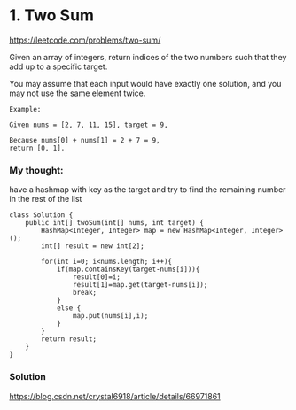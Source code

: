 # 1. Two Sum
https://leetcode.com/problems/two-sum/


Given an array of integers, return indices of the two numbers such that they add up to a specific target.

You may assume that each input would have exactly one solution, and you may not use the same element twice.

```
Example:

Given nums = [2, 7, 11, 15], target = 9,

Because nums[0] + nums[1] = 2 + 7 = 9,
return [0, 1].
```


### My thought: 
have a hashmap with key as the target and try to find the remaining number in the rest of the list


```
class Solution {
    public int[] twoSum(int[] nums, int target) {
        HashMap<Integer, Integer> map = new HashMap<Integer, Integer>(); 
        int[] result = new int[2]; 

        for(int i=0; i<nums.length; i++){
            if(map.containsKey(target-nums[i])){
                result[0]=i;
                result[1]=map.get(target-nums[i]); 
                break; 
            }
            else {
                map.put(nums[i],i); 
            }
        }
        return result; 
    }
}
```    


### Solution
https://blog.csdn.net/crystal6918/article/details/66971861



